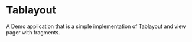 # Tablayout
A Demo application that is a simple implementation of Tablayout and view pager with fragments.
